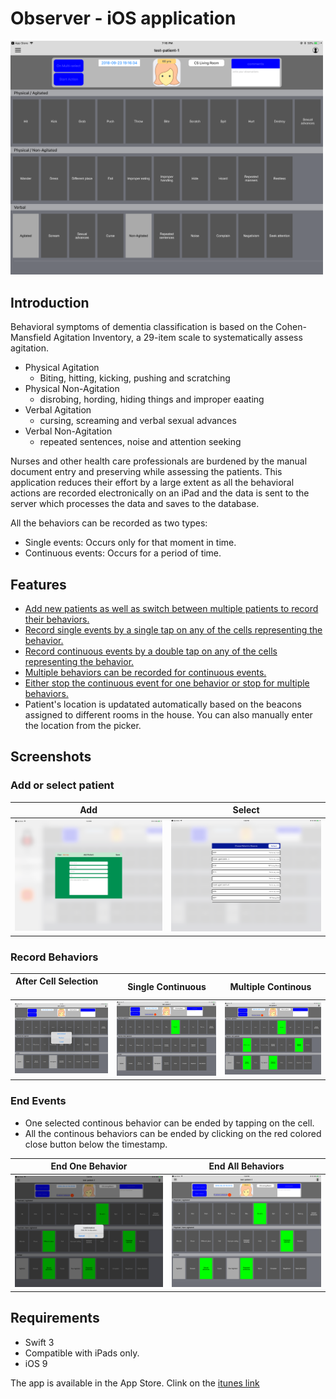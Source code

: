# Observer - iOS application

<img src="./resources/initial.PNG" width=500/>  

## Introduction
Behavioral symptoms of dementia classification is based on the Cohen-Mansfield Agitation Inventory, a 29-item scale 
to systematically assess agitation.
- Physical Agitation
  - Biting, hitting, kicking, pushing and scratching 
- Physical Non-Agitation
  - disrobing, hording, hiding things and improper eaating
- Verbal Agitation
  - cursing, screaming and verbal sexual advances
- Verbal Non-Agitation
  - repeated sentences, noise and attention seeking
  
Nurses and other health care professionals are burdened by the manual document entry and preserving while assessing the 
patients. This application reduces their effort by a large extent as all the behavioral actions are recorded electronically on an iPad
and the data is sent to the server which processes the data and saves to the database.

All the behaviors can be recorded as two types:
- Single events: Occurs only for that moment in time.
- Continuous events: Occurs for a period of time.

## Features
* [Add new patients as well as switch between multiple patients to record their behaviors.](#add-or-select-patient)
* [Record single events by a single tap on any of the cells representing the behavior.](#record-behaviors)
* [Record continuous events by a double tap on any of the cells representing the behavior.](#record-behaviors)
* [Multiple behaviors can be recorded for continuous events.](#record-behaviors)
* [Either stop the continuous event for one behavior or stop for multiple behaviors.](#end-events)
* Patient's location is updatated automatically based on the beacons assigned to different rooms in the house. You can also manually enter the location from the picker.

## Screenshots
### Add or select patient
|  Add                                                       |                     Select                                 |
|------------------------------------------------------------|------------------------------------------------------------|
| <img src="./resources/add-patient.PNG" width="300"/>       | <img src="./resources/switch-patients.PNG" width="300"/>   |

### Record Behaviors

| After Cell Selection                               |  Single Continuous                                       | Multiple Continous                                              |
|----------------------------------------------------|----------------------------------------------------------|--------------------------------------------------------------------|
|<img src="./resources/after-click.PNG" width="300"/>|<img src="./resources/continous-single.PNG" width="300"/>|<img src="./resources/continuous-multiple.PNG" width="300"/>| 

### End Events
- One selected continous behavior can be ended by tapping on the cell. 
- All the continous behaviors can be ended by clicking on the red colored close button below the timestamp.

|  End One Behavior                                      |                     End All Behaviors                      |
|-----------------------------------------------------------|------------------------------------------------------------|
| <img src="./resources/end-single.PNG" width="300"/>       | <img src="./resources/ended-result.PNG" width="300"/>        |


## Requirements
* Swift 3
* Compatible with iPads only.
* iOS 9

The app is available in the App Store. 
Clink on the [itunes link](https://itunes.apple.com/us/app/observer-monitoring/id1271245223?mt=8)
